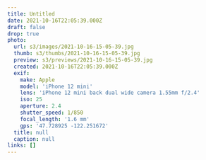 ```yaml
---
title: Untitled
date: 2021-10-16T22:05:39.000Z
draft: false
drop: true
photo:
  url: s3/images/2021-10-16-15-05-39.jpg
  thumb: s3/thumbs/2021-10-16-15-05-39.jpg
  preview: s3/previews/2021-10-16-15-05-39.jpg
  created: 2021-10-16T22:05:39.000Z
  exif:
    make: Apple
    model: 'iPhone 12 mini'
    lens: 'iPhone 12 mini back dual wide camera 1.55mm f/2.4'
    iso: 25
    aperture: 2.4
    shutter_speed: 1/850
    focal_length: '1.6 mm'
    gps: '47.728925 -122.251672'
  title: null
  caption: null
links: []
---
```

